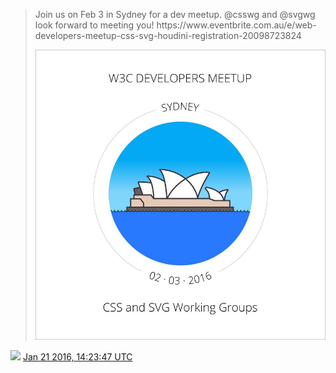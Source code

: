 > Join us on Feb 3 in Sydney for a dev meetup\. @csswg and @svgwg look forward to meeting you\! https://www\.eventbrite\.com\.au/e/web\-developers\-meetup\-css\-svg\-houdini\-registration\-20098723824 
> 
> ![](../media/690177978920210433-CZQBNrtWIAE4oYV.jpg)

<img src="../media/tweet.ico" width="12" /> [Jan 21 2016, 14:23:47 UTC](https://twitter.com/w3cdevs/status/690177978920210433)